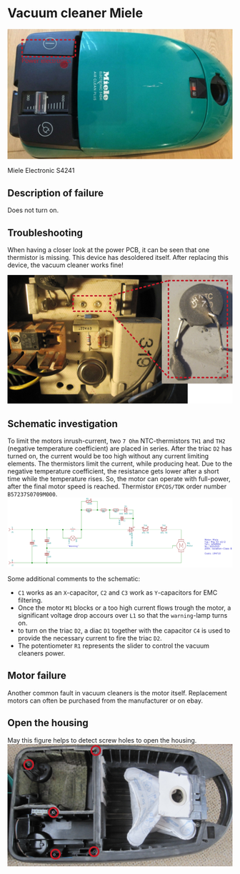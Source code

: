 # Vacuum cleaner Miele
![overview](figures/overview.png)

Miele Electronic S4241

## Description of failure
Does not turn on.

## Troubleshooting
When having a closer look at the power PCB, it can be seen that one thermistor is missing. This device has desoldered itself. After replacing this device, the vacuum cleaner works fine!

![](figures/pcb_labeled.png)


## Schematic investigation
To limit the motors inrush-current, two `7 Ohm` NTC-thermistors `TH1` and `TH2` (negative temperature coefficient) are placed in series. After the triac `D2` has turned on, the current would be too high without any current limiting elements. The thermistors limit the current, while producing heat. Due to the negative temperature coefficient, the resistance gets lower after a short time while the temperature rises. So, the motor can operate with full-power, after the final motor speed is reached. Thermistor `EPCOS/TDK` order number `B57237S0709M000`.
![](figures/schematic.png)

Some additional comments to the schematic:
 * `C1` works as an `X`-capacitor, `C2` and `C3` work as `Y`-capacitors for EMC filtering.
 * Once the motor `M1` blocks or a too high current flows trough the motor, a significant voltage drop accours over `L1` so that the `warning`-lamp turns on.
 * to turn on the triac `D2`, a diac `D1` together with the capacitor `C4` is used to provide the necessary current to fire the triac `D2`.
 * The potentiometer `R1` represents the slider to control the vacuum cleaners power.


## Motor failure
Another common fault in vacuum cleaners is the motor itself. Replacement motors can often be purchased from the manufacturer or on ebay.


## Open the housing
May this figure helps to detect screw holes to open the housing.
![](figures/open_housing.png)
